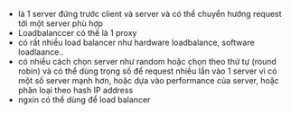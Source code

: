 - là 1 server đứng trước client và server và có thể chuyển hướng request tới một server phù hợp
- Loadbalanccer có thể là 1 proxy
- có rất nhiều load balancer như hardware loadbalance, software loadlaance..
- có nhiều cách chọn server như random hoặc chọn theo thứ tự (round robin) và có thể dùng trọng số để request nhiều lần vào 1 server vì có một số server mạnh hơn, hoặc dựa vào performance của server, hoặc phân loại theo hash IP address
- ngxin có thể dùng để load balancer
